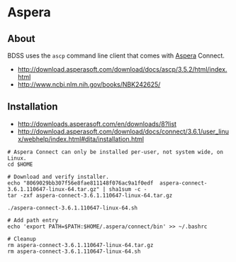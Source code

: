 # Aspera

## About

BDSS uses the `ascp` command line client that comes with [Aspera](http://asperasoft.com/) Connect.

* http://download.asperasoft.com/download/docs/ascp/3.5.2/html/index.html
* http://www.ncbi.nlm.nih.gov/books/NBK242625/

## Installation

* http://downloads.asperasoft.com/en/downloads/8?list
* http://download.asperasoft.com/download/docs/connect/3.6.1/user_linux/webhelp/index.html#dita/installation.html

```Shell
# Aspera Connect can only be installed per-user, not system wide, on Linux.
cd $HOME

# Download and verify installer.
echo "8069029bb307f56e8fae811148f076ac9a1f0edf  aspera-connect-3.6.1.110647-linux-64.tar.gz" | sha1sum -c -
tar -zxf aspera-connect-3.6.1.110647-linux-64.tar.gz

./aspera-connect-3.6.1.110647-linux-64.sh

# Add path entry
echo 'export PATH=$PATH:$HOME/.aspera/connect/bin' >> ~/.bashrc

# Cleanup
rm aspera-connect-3.6.1.110647-linux-64.tar.gz
rm aspera-connect-3.6.1.110647-linux-64.sh
```

